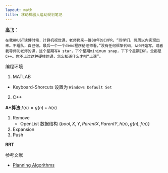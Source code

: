 ```yaml
---
layout: math
title: 移动机器人运动规划笔记
---
```


[**高飞**](https://ustfei.com/)：
```
在我HKUST读博时候，计算机视觉课，老师扔来一篇08年的CVPR，“同学们，两周以内实现出来。不组队，自己做。最后一个一个demo程序给老师看。”没有任何框架代码，从0开始写。或者我导师沈老师的课，这个星期写A star，下个星期minimum snap，下下个星期EKF。全都是C++。你不上过这种硬核的课，怎么知道什么才叫“上课”。
```

编程环境

1. MATLAB
  - Keyboard-Shorcuts 设置为 `Windows Default Set`
2. C++

**A*算法** $f(n) = g(n) + h(n)$

1. Remove
   - OpenList 数据结构 $\{bool,X ,Y,Parent X,Parent Y,h(n),g(n),f(n)\}$
2. Expansion
3. Push

**RRT**

参考文献

- [Planning Algorithms](http://planning.cs.uiuc.edu/node1.html)